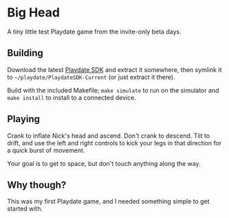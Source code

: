 # Big Head

A tiny little test Playdate game from the invite-only beta days.

## Building

Download the latest [Playdate SDK](https://play.date/dev/) and extract it somewhere,
then symlink it to `~/playdate/PlaydateSDK-Current` (or just extract it there).

Build with the included Makefile; `make simulate` to run on the simulator and
`make install` to install to a connected device.

## Playing

Crank to inflate Nick's head and ascend.  Don't crank to descend.  Tilt to drift,
and use the left and right controls to kick your legs in that direction for a
quick burst of movement.

Your goal is to get to space, but don't touch anything along the way.

## Why though?

This was my first Playdate game, and I needed something simple to get started with.
